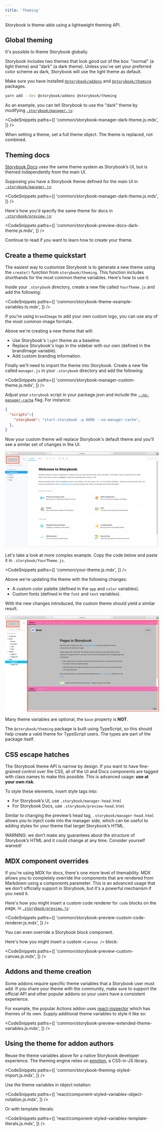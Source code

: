```yaml
---
title: 'Theming'
---
```


Storybook is theme-able using a lightweight theming API.

## Global theming

It's possible to theme Storybook globally.

Storybook includes two themes that look good out of the box: "normal" (a light theme) and "dark" (a dark theme). Unless you've set your preferred color scheme as dark, Storybook will use the light theme as default.

Make sure you have installed [`@storybook/addons`](https://www.npmjs.com/package/@storybook/addons) and [`@storybook/theming`](https://www.npmjs.com/package/@storybook/theming) packages.

```sh
yarn add --dev @storybook/addons @storybook/theming
```

As an example, you can tell Storybook to use the "dark" theme by modifying [`.storybook/manager.js`](./overview.md#configure-story-rendering):

<!-- prettier-ignore-start -->

<CodeSnippets
  paths={[
    'common/storybook-manager-dark-theme.js.mdx',
  ]}
/>

<!-- prettier-ignore-end -->

When setting a theme, set a full theme object. The theme is replaced, not combined.

## Theming docs

[Storybook Docs](../writing-docs/introduction) uses the same theme system as Storybook’s UI, but is themed independently from the main UI.

Supposing you have a Storybook theme defined for the main UI in [`.storybook/manager.js`](./overview.md#configure-story-rendering):

<!-- prettier-ignore-start -->

<CodeSnippets
  paths={[
    'common/storybook-manager-dark-theme.js.mdx',
  ]}
/>

<!-- prettier-ignore-end -->

Here's how you'd specify the same theme for docs in [`.storybook/preview.js`](./overview.md#configure-story-rendering):

<!-- prettier-ignore-start -->

<CodeSnippets
  paths={[
    'common/storybook-preview-docs-dark-theme.js.mdx',
  ]}
/>

<!-- prettier-ignore-end -->

Continue to read if you want to learn how to create your theme.

## Create a theme quickstart

The easiest way to customize Storybook is to generate a new theme using the `create()` function from `storybook/theming`. This function includes shorthands for the most common theme variables. Here's how to use it:

Inside your `.storybook` directory, create a new file called `YourTheme.js` and add the following:

<!-- prettier-ignore-start -->

<CodeSnippets
  paths={[
    'common/storybook-theme-example-variables.ts.mdx',
  ]}
/>

<!-- prettier-ignore-end -->

<div class="aside">
If you're using <code>brandImage</code> to add your own custom logo, you can use any of the most common image formats.
</div>

Above we're creating a new theme that will:

-  Use Storybook's `light` theme as a baseline.
-  Replace Storybook's logo in the sidebar with our own (defined in the brandImage variable).
-  Add custom branding information.

Finally we'll need to import the theme into Storybook. Create a new file called `manager.js` in your `.storybook` directory and add the following:

<!-- prettier-ignore-start -->

<CodeSnippets
  paths={[
    'common/storybook-manager-custom-theme.js.mdx',
  ]}
/>

<!-- prettier-ignore-end -->


Adjust your `storybook` script in your package.json and include the [`--no-manager-cache`](../api/cli-options.md#start-storybook) flag. For instance:

```json
{
  "scripts":{
    "storybook": "start-storybook -p 6006 --no-manager-cache",
  },
}
```

Now your custom theme will replace Storybook's default theme and you'll see a similar set of changes in the UI.

![Storybook starter theme](./storybook-starter-custom-theme.png)

Let's take a look at more complex example. Copy the code below and paste it in `.storybook/YourTheme.js`.

<!-- prettier-ignore-start -->

<CodeSnippets
  paths={[
    'common/your-theme.js.mdx',
  ]}
/>

<!-- prettier-ignore-end -->

Above we're updating the theme with the following changes:

-  A custom color palette (defined in the `app` and `color` variables).
-  Custom fonts (defined in the `font` and `text` variables).

With the new changes introduced, the custom theme should yield a similar result.

![Storybook custom theme loaded](./storybook-custom-theme.png)

<div class="aside">
Many theme variables are optional, the <code>base</code> property is <strong>NOT</strong>.
</div>

The `@storybook/theming` package is built using TypeScript, so this should help create a valid theme for TypeScript users. The types are part of the package itself.

## CSS escape hatches

The Storybook theme API is narrow by design. If you want to have fine-grained control over the CSS, all of the UI and Docs components are tagged with class names to make this possible. This is advanced usage: **use at your own risk**.

To style these elements, insert style tags into:

- For Storybook’s UI, use `.storybook/manager-head.html`
- For Storybook Docs, use `.storybook/preview-head.html`

<div class="aside">

Similar to changing the preview’s head tag, `.storybook/manager-head.html` allows you to inject code into the manager side, which can be useful to adding styles for your theme that target Storybook’s HTML.

WARNING: we don’t make any guarantees about the structure of Storybook’s HTML and it could change at any time. Consider yourself warned!

</div>

## MDX component overrides

If you're using MDX for docs, there's one more level of themability. MDX allows you to completely override the components that are rendered from Markdown using a components parameter. This is an advanced usage that we don't officially support in Storybook, but it's a powerful mechanism if you need it.

Here's how you might insert a custom code renderer for `code` blocks on the page, in [`.storybook/preview.js`](./overview.md#configure-story-rendering):

<!-- prettier-ignore-start -->

<CodeSnippets
  paths={[
    'common/storybook-preview-custom-code-renderer.js.mdx',
  ]}
/>

<!-- prettier-ignore-end -->

You can even override a Storybook block component.

Here's how you might insert a custom `<Canvas />` block:

<!-- prettier-ignore-start -->

<CodeSnippets
  paths={[
    'common/storybook-preview-custom-canvas.js.mdx',
  ]}
/>

<!-- prettier-ignore-end -->

## Addons and theme creation

Some addons require specific theme variables that a Storybook user must add. If you share your theme with the community, make sure to support the official API and other popular addons so your users have a consistent experience.

For example, the popular Actions addon uses [react-inspector](https://github.com/xyc/react-inspector/blob/master/src/styles/themes/chromeLight.js) which has themes of its own. Supply additional theme variables to style it like so:

<!-- prettier-ignore-start -->

<CodeSnippets
  paths={[
    'common/storybook-preview-extended-theme-variables.js.mdx',
  ]}
/>

<!-- prettier-ignore-end -->

## Using the theme for addon authors

Reuse the theme variables above for a native Storybook developer experience. The theming engine relies on [emotion](https://emotion.sh/), a CSS-in-JS library.

<!-- prettier-ignore-start -->

<CodeSnippets
  paths={[
    'common/storybook-theming-styled-import.js.mdx',
  ]}
/>

<!-- prettier-ignore-end -->

Use the theme variables in object notation:

<!-- prettier-ignore-start -->

<CodeSnippets
  paths={[
    'react/component-styled-variables-object-notation.js.mdx',
  ]}
/>

<!-- prettier-ignore-end -->

Or with template literals:

<!-- prettier-ignore-start -->

<CodeSnippets
  paths={[
    'react/component-styled-variables-template-literals.js.mdx',
  ]}
/>

<!-- prettier-ignore-end -->